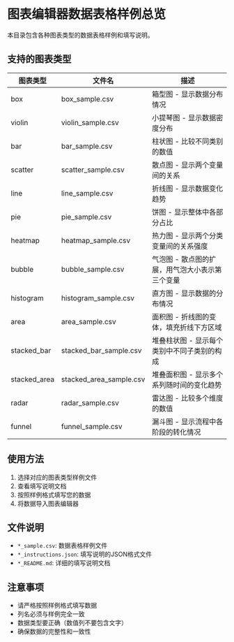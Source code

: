 # 图表编辑器数据表格样例总览

本目录包含各种图表类型的数据表格样例和填写说明。

## 支持的图表类型

| 图表类型 | 文件名 | 描述 |
|---------|--------|------|
| box | box_sample.csv | 箱型图 - 显示数据分布情况 |
| violin | violin_sample.csv | 小提琴图 - 显示数据密度分布 |
| bar | bar_sample.csv | 柱状图 - 比较不同类别的数值 |
| scatter | scatter_sample.csv | 散点图 - 显示两个变量间的关系 |
| line | line_sample.csv | 折线图 - 显示数据变化趋势 |
| pie | pie_sample.csv | 饼图 - 显示整体中各部分占比 |
| heatmap | heatmap_sample.csv | 热力图 - 显示两个分类变量间的关系强度 |
| bubble | bubble_sample.csv | 气泡图 - 散点图的扩展，用气泡大小表示第三个变量 |
| histogram | histogram_sample.csv | 直方图 - 显示数据的分布情况 |
| area | area_sample.csv | 面积图 - 折线图的变体，填充折线下方区域 |
| stacked_bar | stacked_bar_sample.csv | 堆叠柱状图 - 显示每个类别中不同子类别的构成 |
| stacked_area | stacked_area_sample.csv | 堆叠面积图 - 显示多个系列随时间的变化趋势 |
| radar | radar_sample.csv | 雷达图 - 比较多个维度的数值 |
| funnel | funnel_sample.csv | 漏斗图 - 显示流程中各阶段的转化情况 |

## 使用方法

1. 选择对应的图表类型样例文件
2. 查看填写说明文档
3. 按照样例格式填写您的数据
4. 将数据导入图表编辑器

## 文件说明

- `*_sample.csv`: 数据表格样例文件
- `*_instructions.json`: 填写说明的JSON格式文件
- `*_README.md`: 详细的填写说明文档

## 注意事项

- 请严格按照样例格式填写数据
- 列名必须与样例完全一致
- 数据类型要正确（数值列不要包含文字）
- 确保数据的完整性和一致性
